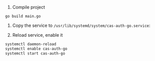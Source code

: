 1. Compile project

``` shell
go build main.go
```

1. Copy the service to `/usr/lib/systemd/system/cas-auth-go.service`:

1. Reload service, enable it 

```bash
systemctl daemon-reload
systemctl enable cas-auth-go
systemctl start cas-auth-go
```
